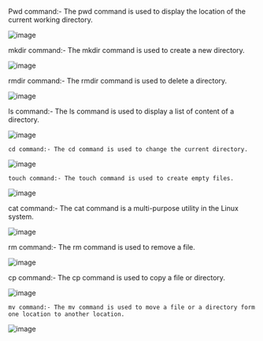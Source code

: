  Pwd command:- The pwd command is used to display the location of the current working directory. 

![image](https://github.com/user-attachments/assets/ea17f52f-b485-4103-84e6-508ba7fda86c)

 mkdir command:- The mkdir command is used to create a new directory.

![image](https://github.com/user-attachments/assets/16949012-dac2-4639-9fe6-b7a56dedb5c5)
	
 rmdir command:- The rmdir command is used to delete a directory. 

![image](https://github.com/user-attachments/assets/61583072-b640-434e-abaa-6b56bbc6361a)

 ls command:- The ls command is used to display a list of content of a directory.

![image](https://github.com/user-attachments/assets/5a895749-394a-4a0e-a6b7-55e96e9a0d33)

	cd command:- The cd command is used to change the current directory.

 ![image](https://github.com/user-attachments/assets/dfd97c6a-d9a9-4621-bd59-a05832fd5f8f)

 	touch command:- The touch command is used to create empty files. 

  ![image](https://github.com/user-attachments/assets/99b54be0-0f2f-4818-a217-014b4c6356f6)

cat command:- The cat command is a multi-purpose utility in the Linux system.

![image](https://github.com/user-attachments/assets/8e5ac655-f123-4aa8-9d73-2297443959f2)

rm command:- The rm command is used to remove a file.

![image](https://github.com/user-attachments/assets/596b80f3-de8f-4858-b638-f65c6bd12ee5)

cp command:- The cp command is used to copy a file or directory.

![image](https://github.com/user-attachments/assets/2204bc3c-6709-4c3a-a805-2595a44adf68)

	mv command:- The mv command is used to move a file or a directory form one location to another location. 

 ![image](https://github.com/user-attachments/assets/09dec21e-71c5-4173-90a4-8998d0ed6840)
